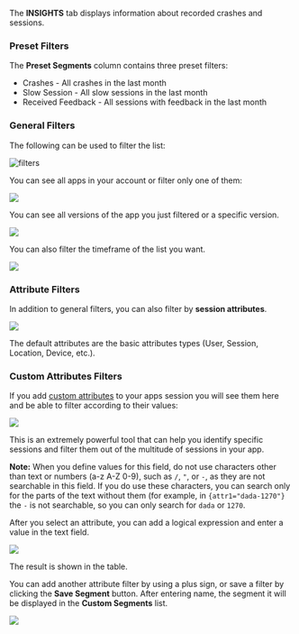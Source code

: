 
The **INSIGHTS** tab displays information about recorded crashes and sessions.

### Preset Filters
The **Preset Segments** column contains three preset filters:

  - Crashes - All crashes in the last month
  - Slow Session - All slow sessions in the last month
  - Received Feedback - All sessions with feedback in the last month

### General Filters
The following can be used to filter the list:

![filters](/img/getting-started/insights/insights-filter-1.png)

You can see all apps in your account or filter only one of them:

![](/img/getting-started/insights/insights-filter-app-name.png)

You can see all versions of the app you just filtered or a specific version.

![](/img/getting-started/insights/insights-filter-app-version.png)

You can also filter the timeframe of the list you want.

![](/img/getting-started/insights/insights-time-frame.png)

### Attribute Filters
In addition to general filters, you can also filter by **session attributes**.

![](/img/getting-started/insights/attribute-filter.png)

The default attributes are the basic attributes types (User, Session, Location, Device, etc.).

### Custom Attributes Filters
If you add [custom attributes](https://docs.testfairy.com/SDK/Session_Attributes.html) to your apps session you will see them here and be able to filter according to their values:

![](/img/getting-started/insights/custome-attributes.png)

This is an extremely powerful tool that can help you identify specific sessions and filter them out of the multitude of sessions in your app.

**Note:** When you define values for this field, do not use characters other than text or numbers (a-z A-Z 0-9), such as `/`, `"`, or `-`, as they are not searchable in this field. If you do use these characters, you can search only for the parts of the text without them (for example, in `{attr1="dada-1270"}` the `-` is not searchable, so you can only search for `dada` or `1270`.

After you select an attribute, you can add a logical expression and enter a value in the text field.

![](/img/getting-started/insights/atribute-filter-logical.png)

The result is shown in the table.

You can add another attribute filter by using a plus sign, or save a filter by clicking the **Save Segment** button. After entering name, the segment it will be displayed in the **Custom Segments** list.

![](/img/getting-started/insights/filter-name.png)
